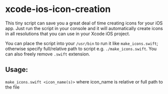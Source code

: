 xcode-ios-icon-creation
=======================

This tiny script can save you a great deal of time creating icons for your iOS app. Just run the script in your console and it will automatically create icons in all resolutions that you can use in your Xcode iOS project. 

You can place the script into your `/usr/bin` to run it like `make_icons.swift`; otherwise specify full/relative path to script e.g. `./make_icons.swift`. You can also freely remove `.swift` extension. 

Usage: 
-----

`make_icons.swift <icon_name(s)>`
where icon_name is relative or full path to the file
